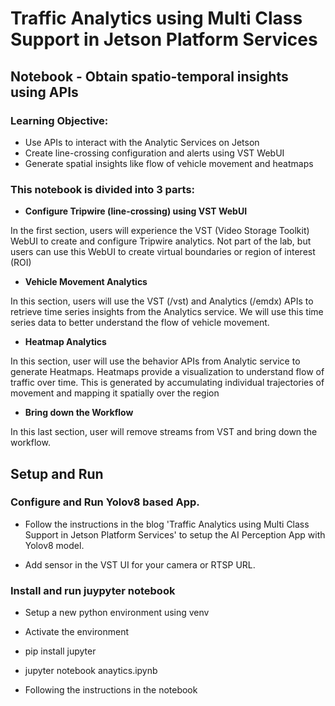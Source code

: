 # Traffic Analytics using Multi Class Support in Jetson Platform Services


## Notebook - Obtain spatio-temporal insights using APIs


### Learning Objective:


- Use APIs to interact with the Analytic Services on Jetson
- Create line-crossing configuration and alerts using VST WebUI
- Generate spatial insights like flow of vehicle movement and heatmaps


### This notebook is divided into 3 parts: 


- **Configure Tripwire (line-crossing) using VST WebUI**

In the first section, users will experience the VST (Video Storage Toolkit) WebUI to create and configure Tripwire analytics. Not part of the lab, but users can use this WebUI to create virtual boundaries or region of interest (ROI)


- **Vehicle Movement Analytics**

In this section, users will use the VST (/vst) and Analytics (/emdx) APIs to retrieve time series insights from the Analytics service. We will use this time series data to better understand the flow of vehicle movement. 

- **Heatmap Analytics**

In this section, user will use the behavior APIs from Analytic service to generate Heatmaps. Heatmaps provide a visualization to understand flow of traffic over time. This is generated by accumulating individual trajectories of movement and mapping it spatially over the region

- **Bring down the Workflow**

In this last section, user will remove streams from VST and bring down the workflow.

## Setup and Run

### Configure and Run  Yolov8 based App.

- Follow the instructions in the blog 'Traffic Analytics using Multi Class Support in Jetson Platform Services'
to setup the AI Perception App with Yolov8 model.

- Add  sensor in the VST UI for your camera or RTSP URL.


### **Install and run juypyter notebook**

- Setup a new python environment using venv

- Activate the environment

- pip install jupyter

- jupyter notebook anaytics.ipynb

- Following the instructions in the notebook 




